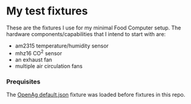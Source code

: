 # My test fixtures

These are the fixtures I use for my minimal Food Computer setup.
The hardware components/capabilities that I intend to start with are:
+ am2315 temperature/humidity sensor
+ mhz16 CO<sup>2</sup> sensor
+ an exhaust fan
+ multiple air circulation fans

### Prequisites

The [OpenAg default.json](https://github.com/OpenAgInitiative/openag_brain/tree/master/fixtures) fixture was loaded before fixtures in this repo.
